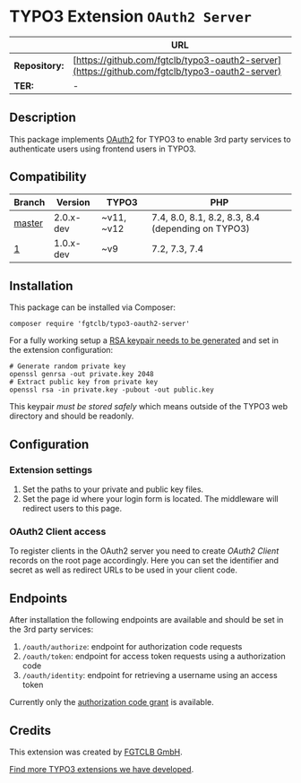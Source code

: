 # TYPO3 Extension `OAuth2 Server`

|                 | URL                                                                                            |
|-----------------|------------------------------------------------------------------------------------------------|
| **Repository:** | [https://github.com/fgtclb/typo3-oauth2-server](https://github.com/fgtclb/typo3-oauth2-server) |
| **TER:**        | -                                                                                              |

## Description

This package implements [OAuth2](https://oauth.net/2/) for TYPO3 to enable 3rd party services to authenticate users
using frontend users in TYPO3.

## Compatibility

| Branch                                                    | Version   | TYPO3      | PHP                                               |
|-----------------------------------------------------------|-----------|------------|---------------------------------------------------|
| [master](https://github.com/fgtclb/typo3-oauth2-server)   | 2.0.x-dev | ~v11, ~v12 | 7.4, 8.0, 8.1, 8.2, 8.3, 8.4 (depending on TYPO3) |
| [1](https://github.com/fgtclb/typo3-oauth2-server/tree/1) | 1.0.x-dev | ~v9        | 7.2, 7.3, 7.4                                     |

## Installation

This package can be installed via Composer:

```shell
composer require 'fgtclb/typo3-oauth2-server'
```

For a fully working setup a [RSA keypair needs to be generated](fgtclb/typo3-oauth2-server) and set in the extension configuration:

```shell
# Generate random private key
openssl genrsa -out private.key 2048
# Extract public key from private key
openssl rsa -in private.key -pubout -out public.key
```

This keypair *must be stored safely* which means outside of the TYPO3 web directory and should be readonly.

## Configuration

### Extension settings

1. Set the paths to your private and public key files.
2. Set the page id where your login form is located. The middleware will redirect users to this page.

### OAuth2 Client access

To register clients in the OAuth2 server you need to create *OAuth2 Client* records on the root page accordingly.
Here you can set the identifier and secret as well as redirect URLs to be used in your client code.

## Endpoints

After installation the following endpoints are available and should be set in the 3rd party services:

1. `/oauth/authorize`: endpoint for authorization code requests
2. `/oauth/token`: endpoint for access token requests using a authorization code
3. `/oauth/identity`: endpoint for retrieving a username using an access token

Currently only the [authorization code grant](https://oauth2.thephpleague.com/authorization-server/auth-code-grant/) is available.

## Credits

This extension was created by [FGTCLB GmbH](https://www.fgtclb.com/).

[Find more TYPO3 extensions we have developed](https://github.com/fgtclb/).